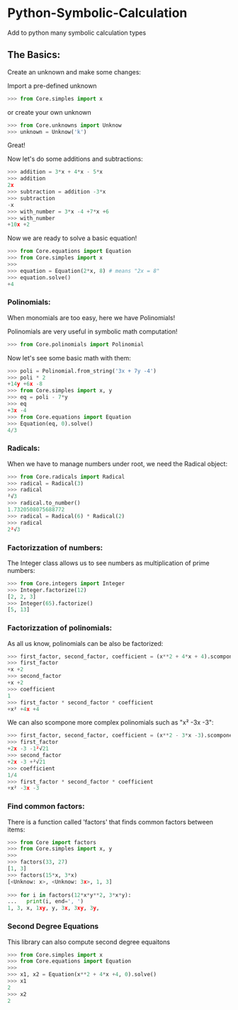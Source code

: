 # Python-Symbolic-Calculation
Add to python many symbolic calculation types

## The Basics:
Create an unknown and make some changes:

Import a pre-defined unknown 
``` python
>>> from Core.simples import x
```
or create your own unknown
``` python
>>> from Core.unknowns import Unknow
>>> unknown = Unknow('k')
```
Great!

Now let's do some additions and subtractions:
``` python
>>> addition = 3*x + 4*x - 5*x
>>> addition
2x
>>> subtraction = addition -3*x
>>> subtraction
-x
>>> with_number = 3*x -4 +7*x +6
>>> with_number
+10x +2
```
Now we are ready to solve a basic equation!
``` python
>>> from Core.equations import Equation
>>> from Core.simples import x
>>>
>>> equation = Equation(2*x, 8) # means "2x = 8"
>>> equation.solve()
+4
```

### Polinomials:
When monomials are too easy, here we have Polinomials!

Polinomials are very useful in symbolic math computation!
``` python
>>> from Core.polinomials import Polinomial
```
Now let's see some basic math with them:
``` python
>>> poli = Polinomial.from_string('3x + 7y -4')
>>> poli * 2
+14y +6x -8
>>> from Core.simples import x, y
>>> eq = poli - 7*y
>>> eq
+3x -4
>>> from Core.equations import Equation
>>> Equation(eq, 0).solve()
4/3
```

### Radicals:
When we have to manage numbers under root, we need the Radical object:
``` python
>>> from Core.radicals import Radical
>>> radical = Radical(3)
>>> radical
²√3
>>> radical.to_number()
1.7320508075688772
>>> radical = Radical(6) * Radical(2)
>>> radical
2²√3
```


### Factorizzation of numbers:
The Integer class allows us to see numbers as multiplication of prime numbers:
``` python
>>> from Core.integers import Integer
>>> Integer.factorize(12)
[2, 2, 3]
>>> Integer(65).factorize()
[5, 13]
```

### Factorizzation of polinomials:
As all us know, polinomials can be also be factorized:
``` python
>>> first_factor, second_factor, coefficient = (x**2 + 4*x + 4).scompone()
>>> first_factor
+x +2
>>> second_factor 
+x +2
>>> coefficient
1
>>> first_factor * second_factor * coefficient
+x² +4x +4
```
We can also scompone more complex polinomials such as "x² -3x -3":
``` python
>>> first_factor, second_factor, coefficient = (x**2 - 3*x -3).scompone()
>>> first_factor
+2x -3 -1²√21
>>> second_factor
+2x -3 +²√21
>>> coefficient
1/4
>>> first_factor * second_factor * coefficient
+x² -3x -3
```

### Find common factors:
There is a function called 'factors' that finds common factors between items:
``` python
>>> from Core import factors
>>> from Core.simples import x, y
>>>
>>> factors(33, 27)
[1, 3]
>>> factors(15*x, 3*x)
[<Unknow: x>, <Unknow: 3x>, 1, 3]
 
>>> for i in factors(12*x*y**2, 3*x*y):
...   print(i, end=', ')
1, 3, x, 1xy, y, 3x, 3xy, 3y,
```

### Second Degree Equations
This library can also compute second degree equaitons
``` python
>>> from Core.simples import x
>>> from Core.equations import Equation
>>> 
>>> x1, x2 = Equation(x**2 + 4*x +4, 0).solve()
>>> x1
2
>>> x2
2
```
